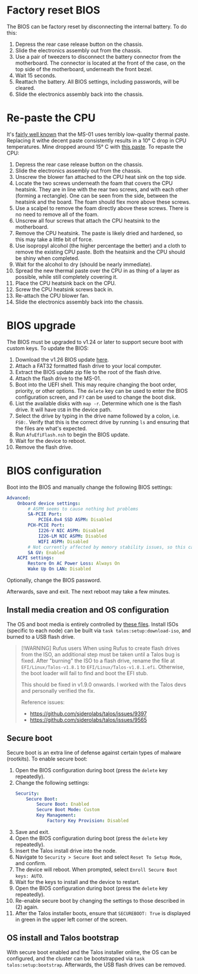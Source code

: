 # Factory reset BIOS

The BIOS can be factory reset by disconnecting the internal battery. To do this:

1. Depress the rear case release button on the chassis.
2. Slide the electronics assembly out from the chassis.
3. Use a pair of tweezers to disconnect the battery connector from the motherboard. The connector is located at the front of the case, on the top side of the motherboard, underneath the front bezel.
4. Wait 15 seconds.
5. Reattach the battery. All BIOS settings, including passwords, will be cleared.
6. Slide the electronics assembly back into the chassis.

# Re-paste the CPU

It's [fairly well known](https://forums.servethehome.com/index.php?threads/minisforum-ms-01-heating-problem.43519/) that the MS-01 uses terribly low-quality thermal paste. Replacing it withe decent
paste consistently results in a 10&deg; C drop in CPU temperatures. Mine dropped around 15&deg; C with [this paste](https://www.amazon.com/gp/product/B00ZJS8Q6S). To repaste the CPU:

1. Depress the rear case release button on the chassis.
2. Slide the electronics assembly out from the chassis.
3. Unscrew the blower fan attached to the CPU heat sink on the top side.
4. Locate the two screws underneath the foam that covers the CPU heatsink. They are in line with the rear two screws, and with each other (forming a rectangle). One can be seen from the side,
   between the heatsink and the board. The foam should flex more above these screws.
5. Use a scalpel to remove the foam directly above these screws. There is no need to remove all of the foam.
6. Unscrew all four screws that attach the CPU heatsink to the motherboard.
7. Remove the CPU heatsink. The paste is likely dried and hardened, so this may take a little bit of force.
8. Use isopropyl alcohol (the higher percentage the better) and a cloth to remove the existing CPU paste. Both the heatsink and the CPU should be shiny when completed.
9. Wait for the alcohol to dry (should be nearly immediate).
10. Spread the new thermal paste over the CPU in as thing of a layer as possible, while still completely covering it.
11. Place the CPU heatsink back on the CPU.
12. Screw the CPU heatsink screws back in.
13. Re-attach the CPU blower fan.
14. Slide the electronics assembly back into the chassis.

# BIOS upgrade

The BIOS must be upgraded to v1.24 or later to support secure boot with custom keys. To update the BIOS:

1. Download the v1.26 BIOS update [here](https://www.minisforum.com/new/support?lang=en#/support/page/download/108).
2. Attach a FAT32 formatted flash drive to your local computer.
3. Extract the BIOS update zip file to the root of the flash drive.
4. Attach the flash drive to the MS-01.
5. Boot into the UEFI shell. This may require changing the boot order, priority, or other options. The `delete` key can be used to enter the BIOS configuration screen, and `F7` can be used to change
   the boot disk.
6. List the available disks with `map -r`. Determine which one is the flash drive. It will have `USB` in the device path.
7. Select the drive by typing in the drive name followed by a colon, i.e. `FS0:`. Verify that this is the correct drive by running `ls` and ensuring that the files are what's expected.
8. Run `AfuEfiFlash.nsh` to begin the BIOS update.
9. Wait for the device to reboot.
10. Remove the flash drive.

# BIOS configuration

Boot into the BIOS and manually change the following BIOS settings:

```yaml
Advanced:
	Onboard device settings:
		# ASPM seems to cause nothing but problems
		SA-PCIE Port:
			PCIE4.0x4 SSD ASPM: Disabled
		PCH-PCIE Port:
			I226-V NIC ASPM: Disabled
			I226-LM NIC ASPM: Disabled
			WIFI ASPM: Disabled
		# Not currently affected by memory stability issues, so this can be enabled
		SA GV: Enabled
	ACPI settings:
		Restore On AC Power Loss: Always On
		Wake Up On LAN: Disabled
```

Optionally, change the BIOS password.

Afterwards, save and exit. The next reboot may take a few minutes.

## Install media creation and OS configuration

The OS and boot media is entirely controlled by [these files](../talos/). Install ISOs (specific to each node) can be built via `task talos:setup:download-iso`, and burned to a USB flash drive.

>[!WARNING] Rufus users
> When using Rufus to create flash drives from the ISO, an additional step must be taken until a Talos bug is fixed. After "burning" the ISO to a flash drive, rename the file at
> `EFI/Linux/Talos-v1.8.1` to `EFI/Linux/Talos-v1.8.1.efi`. Otherwise, the boot loader will fail to find and boot the EFI stub.
>
> This should be fixed in v1.9.0 onwards. I worked with the Talos devs and personally verified the fix.
>
> Reference issues:
> * https://github.com/siderolabs/talos/issues/9397
> * https://github.com/siderolabs/talos/issues/9565

## Secure boot

Secure boot is an extra line of defense against certain types of malware (rootkits). To enable secure boot:

1. Open the BIOS configuration during boot (press the `delete` key repeatedly).
2. Change the following settings:
	```yaml
	Security:
		Secure Boot:
			Secure Boot: Enabled
			Secure Boot Mode: Custom
			Key Management:
				Factory Key Provision: Disabled
	```
3. Save and exit.
4. Open the BIOS configuration during boot (press the `delete` key repeatedly).
5. Insert the Talos install drive into the node.
6. Navigate to `Security > Secure Boot` and select `Reset To Setup Mode`, and confirm.
7. The device will reboot. When prompted, select `Enroll Secure Boot keys: AUTO`.
8. Wait for the keys to install and the device to restart.
9.  Open the BIOS configuration during boot (press the `delete` key repeatedly).
10. Re-enable secure boot by changing the settings to those described in (2) again.
11. After the Talos installer boots, ensure that `SECUREBOOT: True` is displayed in green in the upper left corner of the screen.

<!-- TODO implement custom keys -->

## OS install and Talos bootstrap

With secure boot enabled and the Talos installer online, the OS can be configured, and the cluster can be bootstrapped via `task talos:setup:bootstrap`. Afterwards, the USB flash drives can be
removed.
